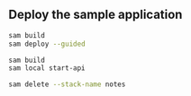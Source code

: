 ## Deploy the sample application

```bash
sam build
sam deploy --guided
```

```bash
sam build
sam local start-api
```

```bash
sam delete --stack-name notes
```

